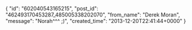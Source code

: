  {
   "id": "602040543165215",
   "post_id": "462493170453287_485005338202070",
   "from_name": "Derek Moran",
   "message": "Norah^^^ ;)",
   "created_time": "2013-12-20T22:41:44+0000"
 }
